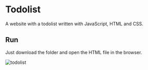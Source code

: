 # Todolist

A website with a todolist written with JavaScript, HTML and CSS.

## Run

Just download the folder and open the HTML file in the browser.

![todolist](https://github.com/StefanLenz1/Images/assets/87242588/c502a59e-2542-46ea-8499-34a59bc25564)